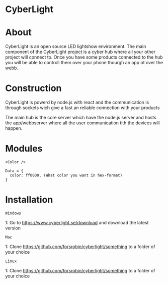 # CyberLight

# About

CyberLight is an open source LED lightshow environment.
The main component of the CyberLight project is a cyber hub where all your other project will connect to.
Once you have some products connected to the hub you will be able to controll them over your phone thourgh an app ot over the webb.

# Construction

CyberLight is powerd by node.js with react and the communication is through sockets wich give a fast an reliable connection with your products

The main hub is the core server which have the node.js server and hosts the app/webbserver where all the user communication tith the devices will happen.

# Modules

````
<Color />

Data = {
  color: ff0000, (What color you want in hex-format)
}
````

# Installation

````
Windows
````
1: Go to https://www.cyberlight.se/download and download the latest version

````
Mac
````
1: Clone https://github.com/forsrobin/cyberlight/something to a folder of your choice

````
Linux
````
1: Clone https://github.com/forsrobin/cyberlight/something to a folder of your choice
